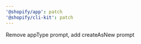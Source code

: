 ```yaml
---
'@shopify/app': patch
'@shopify/cli-kit': patch
---
```


Remove appType prompt, add createAsNew prompt

